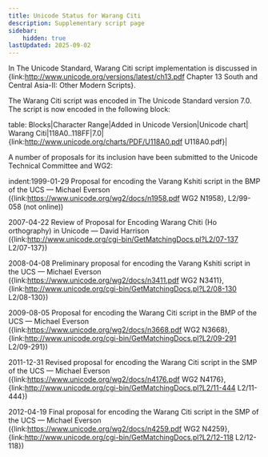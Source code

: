 ```yaml
---
title: Unicode Status for Warang Citi
description: Supplementary script page
sidebar:
    hidden: true
lastUpdated: 2025-09-02
---
```


In The Unicode Standard, Warang Citi script implementation is discussed in {link:http://www.unicode.org/versions/latest/ch13.pdf Chapter 13 South and Central Asia-II: Other Modern Scripts}.

[comment]: # (end of intro)

[comment]: # (start of blocks)

The Warang Citi script was encoded in The Unicode Standard version 7.0. The script is now encoded in the following block:

table:
Blocks|Character Range|Added in Unicode Version|Unicode chart|
Warang Citi|118A0..118FF|7.0|{link:http://www.unicode.org/charts/PDF/U118A0.pdf U118A0.pdf}|

[comment]: # (end of blocks)

[comment]: # (start of chars)



[comment]: # (end of chars)

[comment]: # (start of rest)

A number of proposals for its inclusion have been submitted to the Unicode Technical Committee and WG2:

indent:1999-01-29 Proposal for encoding the Varang Kshiti script in the BMP of the UCS — Michael Everson ({link:https://www.unicode.org/wg2/docs/n1958.pdf WG2 N1958}, L2/99-058 (not online))

2007-04-22 Review of Proposal for Encoding Warang Chiti (Ho orthography) in Unicode — David Harrison ({link:http://www.unicode.org/cgi-bin/GetMatchingDocs.pl?L2/07-137 L2/07-137})

2008-04-08 Preliminary proposal for encoding the Varang Kshiti script in the UCS — Michael Everson ({link:https://www.unicode.org/wg2/docs/n3411.pdf WG2 N3411}, {link:http://www.unicode.org/cgi-bin/GetMatchingDocs.pl?L2/08-130 L2/08-130})

2009-08-05 Proposal for encoding the Warang Citi script in the BMP of the UCS — Michael Everson ({link:https://www.unicode.org/wg2/docs/n3668.pdf WG2 N3668}, {link:http://www.unicode.org/cgi-bin/GetMatchingDocs.pl?L2/09-291 L2/09-291})

2011-12-31 Revised proposal for encoding the Warang Citi script in the SMP of the UCS — Michael Everson ({link:https://www.unicode.org/wg2/docs/n4176.pdf WG2 N4176}, {link:http://www.unicode.org/cgi-bin/GetMatchingDocs.pl?L2/11-444 L2/11-444})

2012-04-19 Final proposal for encoding the Warang Citi script in the SMP of the UCS — Michael Everson ({link:https://www.unicode.org/wg2/docs/n4259.pdf WG2 N4259}, {link:http://www.unicode.org/cgi-bin/GetMatchingDocs.pl?L2/12-118 L2/12-118})
